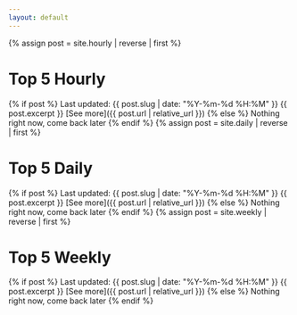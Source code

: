 ```yaml
---
layout: default
---
```

{% assign post = site.hourly | reverse | first %}
# Top 5 Hourly
{% if post %}
  Last updated: <span data-time="{{ post.slug }}">{{ post.slug | date: "%Y-%m-%d %H:%M" }}</span>
  {{ post.excerpt }}
  [See more]({{ post.url | relative_url }})
{% else %}
Nothing right now, come back later
{% endif %}
{% assign post = site.daily | reverse | first %}
# Top 5 Daily
{% if post %}
  Last updated: <span data-time="{{ post.slug }}">{{ post.slug | date: "%Y-%m-%d %H:%M" }}</span>
  {{ post.excerpt }}
  [See more]({{ post.url | relative_url }})
{% else %}
Nothing right now, come back later
{% endif %}
{% assign post = site.weekly | reverse | first %}
# Top 5 Weekly
{% if post %}
  Last updated: <span data-time="{{ post.slug }}">{{ post.slug | date: "%Y-%m-%d %H:%M" }}</span>
  {{ post.excerpt }}
  [See more]({{ post.url | relative_url }})
{% else %}
Nothing right now, come back later
{% endif %}
